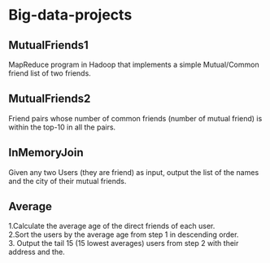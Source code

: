 # Big-data-projects

## MutualFriends1
MapReduce program in Hadoop that implements a simple Mutual/Common friend list of two friends.

## MutualFriends2
Friend pairs whose number of common friends (number of mutual friend) is within the top-10 in all the pairs.

## InMemoryJoin
Given any two Users (they are friend) as input, output the list of the names and the city of their mutual friends.

## Average
1.Calculate the average age of the direct friends of each user. <br />
2.Sort the users by the average age from step 1 in descending order. <br />
3. Output the tail 15 (15 lowest averages) users from step 2 with their address and the.
